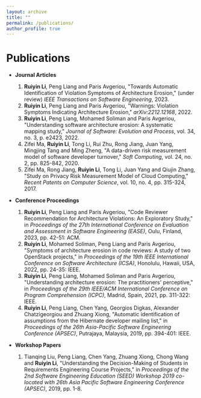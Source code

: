 ```yaml
---
layout: archive
title: ""
permalink: /publications/
author_profile: true
---
```


<!-- {% if author.googlescholar %}
  You can also find my articles on <u><a href="{{author.googlescholar}}">my Google Scholar profile</a>.</u>
{% endif %}

{% include base_path %}

{% for post in site.publications reversed %}
  {% include archive-single.html %}
{% endfor %} -->

Publications
======
- **Journal Articles**
  1. **Ruiyin Li**, Peng Liang and Paris Avgeriou, "Towards Automatic Identification of Violation Symptoms of Architecture Erosion," (under review) *IEEE Transactions on Software Engineering*, 2023.
  2. **Ruiyin Li**, Peng Liang and Paris Avgeriou, "Warnings: Violation Symptoms Indicating Architecture Erosion," *arXiv:2212.12168*, 2022.
  3. **Ruiyin Li**, Peng Liang, Mohamed Soliman and Paris Avgeriou, "Understanding software architecture erosion: A systematic mapping study," *Journal of Software: Evolution and Process*, vol. 34, no. 3, p. e2423, 2022.
  4. Zifei Ma, **Ruiyin Li**, Tong Li, Rui Zhu, Rong Jiang, Juan Yang, Mingjing Tang and Ming Zheng, "A data-driven risk measurement model of software developer turnover," *Soft Computing*, vol. 24, no. 2, pp. 825-842, 2020.
  5. Zifei Ma, Rong Jiang, **Ruiyin Li**, Tong Li, Juan Yang and Qiujin Zhang, "Study on Privacy Risk Measurement Model of Cloud Computing," *Recent Patents on Computer Science*, vol. 10, no. 4, pp. 315-324, 2017.


- **Conference Proceedings**
  1. **Ruiyin Li**, Peng Liang and Paris Avgeriou, "Code Reviewer Recommendation for Architecture Violations: An Exploratory Study," in *Proceedings of the 27th International Conference on Evaluation and Assessment in Software Engineering (EASE)*, Oulu, Finland, 2023, pp. 42-51: ACM.
  2. **Ruiyin Li**, Mohamed Soliman, Peng Liang and Paris Avgeriou, "Symptoms of architecture erosion in code reviews: A study of two OpenStack projects," in *Proceedings of the 19th IEEE International Conference on Software Architecture (ICSA)*, Honolulu, Hawaii, USA, 2022, pp. 24-35: IEEE.
  3. **Ruiyin Li**, Peng Liang, Mohamed Soliman and Paris Avgeriou, "Understanding architecture erosion: The practitioners' perceptive," in *Proceedings of the 29th IEEE/ACM International Conference on Program Comprehension (ICPC)*, Madrid, Spain, 2021, pp. 311-322: IEEE.
  4. **Ruiyin Li**, Peng Liang, Chen Yang, Georgios Digkas, Alexander Chatzigeorgiou and Zhuang Xiong, "Automatic identification of assumptions from the Hibernate developer mailing list," in *Proceedings of the 26th Asia-Pacific Software Engineering Conference (APSEC)*, Putrajaya, Malaysia, 2019, pp. 394-401: IEEE.

- **Workshop Papers**
  1. Tianqing Liu, Peng Liang, Chen Yang, Zhuang Xiong, Chong Wang and **Ruiyin Li**, "Understanding the Decision-Making of Students in Requirements Engineering Course Projects," in *Proceedings of the 2nd Software Engineering Education (SEED) Workshop 2019 co-located with 26th Asia Pacific Software Engineering Conference (APSEC)*, 2019, pp. 1-8.

